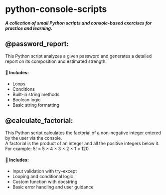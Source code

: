 # python-console-scripts
***A collection of small Python scripts and console-based exercises for practice and learning.***  

## @password_report:  
This Python script analyzes a given password and generates a detailed report on its composition and estimated strength.  
#### 🔎 Includes:
- Loops  
- Conditions  
- Built-in string methods  
- Boolean logic  
- Basic string formatting

## @calculate_factorial:  
This Python script calculates the factorial of a non-negative integer entered by the user via the console.  
A factorial is the product of an integer and all the positive integers below it.  
For example:  5! = 5 × 4 × 3 × 2 × 1 = 120  
#### 🔎 Includes:  
- Input validation with try–except  
- Looping and conditional logic  
- Custom function with docstring  
- Basic error handling and user guidance  

